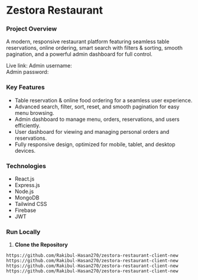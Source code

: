 # Zestora Restaurant

### Project Overview
A modern, responsive restaurant platform featuring seamless table reservations, online ordering, smart search with filters & sorting, smooth pagination, and a powerful admin dashboard for full control.

Live link: 
Admin username:  
Admin password: 


### Key Features

- Table reservation & online food ordering for a seamless user experience.  
- Advanced search, filter, sort, reset, and smooth pagination for easy menu browsing.  
- Admin dashboard to manage menu, orders, reservations, and users efficiently.  
- User dashboard for viewing and managing personal orders and reservations.  
- Fully responsive design, optimized for mobile, tablet, and desktop devices.


### Technologies

- React.js
- Express.js
- Node.js
- MongoDB
- Tailwind CSS
- Firebase
- JWT

### Run Locally

1. **Clone the Repository**
```  
https://github.com/Rakibul-Hasan270/zestora-restaurant-client-new
https://github.com/Rakibul-Hasan270/zestora-restaurant-client-new
https://github.com/Rakibul-Hasan270/zestora-restaurant-client-new
https://github.com/Rakibul-Hasan270/zestora-restaurant-client-new
```
